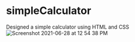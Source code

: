 # simpleCalculator
Designed a simple calculator using HTML and CSS
![Screenshot 2021-06-28 at 12 54 38 PM](https://user-images.githubusercontent.com/86284510/123596597-04690580-d810-11eb-879c-2e9b7dc8bb0d.png)
